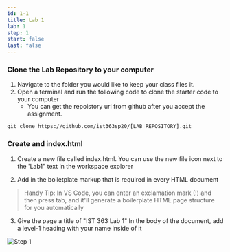 ```yaml
---
id: 1-1
title: Lab 1
lab: 1
step: 1
start: false
last: false
---
```


### Clone the Lab Repository to your computer

1. Navigate to the folder you would like to keep your class files it.
2. Open a terminal and run the following code to clone the starter code to your computer
    - You can get the repoistory url from github after you accept the assignment.
```
git clone https://github.com/ist363sp20/[LAB REPOSITORY].git
```

### Create and index.html

1. Create a new file called index.html. You can use the new file icon next to the 'Lab1" text in the workspace explorer

2. Add in the boiletplate markup that is required in every HTML document
 
> Handy Tip: In VS Code, you can enter an exclamation mark (!) and then press tab, and it'll generate a boilerplate HTML page structure for you automatically

3. Give the page a title of "IST 363 Lab 1" In the body of the document, add a level-1 heading with your name inside of it

![Step 1](/lab1/vsc_index.png)